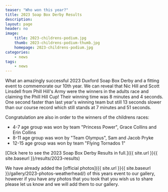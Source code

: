 ```yaml
---
teaser: "Who won this year?"
title: 2023 Soap Box Derby Results
description:
layout: page
header: no
image: 
    title: 2023-childrens-podium.jpg
    thumb: 2023-childrens-podium-thumb.jpg
    homepage: 2023-childrens-podium.jpg
categories:
    - news
tags:
    - news
---
```


What an amazingly successful 2023 Duxford Soap Box Derby and a fitting event to commemorate our 10th year. We can reveal that Nic Hill and Scott Linsdell from Phill Hill's Army were the winners in the adults race and claiming the Phill Hill Cup! Their winning time was 8 minutes and 4 seconds. One second faster than last year's winning team but still 13 seconds slower than our course record which still stands at 7 minutes and 51 seconds.

Congratulation are also in order to the winners of the childrens races:

* 4-7 age group was won by team "Princess Power", Grace Collins and Erin Collins
* 8-11 age group was won by "Team Olympus", Sam and Jacob Pryke
* 12-15 age group was won by team "Flying Tornados 1"

[Click here to see the 2023 Soap Box Derby Results in full.]({{ site.url }}{{ site.baseurl }}/results/2023-results)

We have already added the [official photos]({{ site.url }}{{ site.baseurl }}/gallery/2023-photos-weatherhead/) of this years event to our gallery, however if you have any photos that you took that you wish us to share please let us know and we will add them to our gallery.
